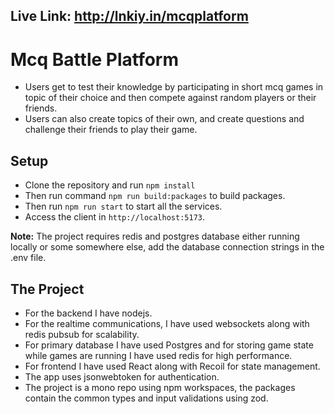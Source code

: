 ## Live Link: http://lnkiy.in/mcqplatform
# Mcq Battle Platform
* Users get to test their knowledge by participating in short mcq games in topic of their choice and then compete against random players or their friends.
* Users can also create topics of their own, and create questions and challenge their friends to play their game.

## Setup
* Clone the repository and run
  `npm install`
* Then run command `npm run build:packages` to build packages.
* Then run `npm run start` to start all the services.
* Access the client in `http://localhost:5173`.

**Note:** The project requires redis and postgres database either running locally or some somewhere else, add the database connection strings in the .env file.

## The Project
* For the backend I have nodejs.
* For the realtime communications, I have used websockets along with redis pubsub for scalability.
* For primary database I have used Postgres and for storing game state while games are running I have used redis for high performance.
* For frontend I have used React along with Recoil for state management.
* The app uses jsonwebtoken for authentication.
* The project is a mono repo using npm workspaces, the packages contain the common types and input validations using zod.
